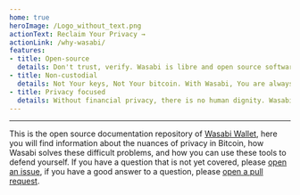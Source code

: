 ```yaml
---
home: true
heroImage: /Logo_without_text.png
actionText: Reclaim Your Privacy →
actionLink: /why-wasabi/
features:
- title: Open-source
  details: Don't trust, verify. Wasabi is libre and open source software under the MIT license. You have full access to every single line of code, and You can do with it as you please.
- title: Non-custodial
  details: Not Your keys, Not Your bitcoin. With Wasabi, You are always in full control of your private and public keys, You never share them with any third party.
- title: Privacy focused
  details: Without financial privacy, there is no human dignity. Wasabi is designed with one goal in mind, to protect Your sensitive financial data.
---
```


-----

This is the open source documentation repository of [Wasabi Wallet](https://wasabiwallet.io), here you will find information about the nuances of privacy in Bitcoin, how Wasabi solves these difficult problems, and how you can use these tools to defend yourself. If you have a question that is not yet covered, please [open an issue](https://github.com/zkSNACKs/WasabiDoc/issues), if you have a good answer to a question, please [open a pull request](https://github.com/zkSNACKs/WasabiDoc/pulls).
